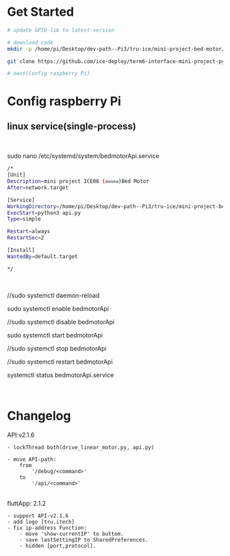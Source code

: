 # Get Started
```bash
# update GPIO-lib to latest-version

# download code
mkdir -p /home/pi/Desktop/dev-path--Pi3/tru-ice/mini-project-bed-motor/ && cd "$_"

git clone https://github.com/ice-deploy/term6-interface-mini-project-python.git v2

# next(Config raspberry Pi)
```

# Config raspberry Pi
## linux service(single-process)

<br>

sudo nano /etc/systemd/system/bedmotorApi.service
```bash
/*
[Unit]
Description=mini project ICE06 (ต่อยอด)Bed Motor
After=network.target

[Service]
WorkingDirectory=/home/pi/Desktop/dev-path--Pi3/tru-ice/mini-project-bed-motor/v2/
ExecStart=python3 api.py
Type=simple

Restart=always
RestartSec=2

[Install]
WantedBy=default.target

*/
```

<br>

//sudo systemctl daemon-reload

sudo systemctl enable bedmotorApi

//sudo systemctl disable bedmotorApi

sudo systemctl start bedmotorApi

//sudo systemctl stop bedmotorApi

//sudo systemctl restart bedmotorApi

systemctl status bedmotorApi.service

<br>

# Changelog
API:v2.1.6 

```
- lockThread both(drive_linear_motor.py, api.py)
    
- move API-path: 
    from 
        '/debug/<command>' 
    to 
        '/api/<command>'
```
<br>
fluttApp: 2.1.2

```
- support API-v2.1.6
- add logo [tru.itech]
- fix ip-address Function:
    - move 'show-currentIP' to buttom.
    - save lastSettingIP to SharedPreferences.
    - hidden [port,protocol].
```
